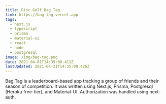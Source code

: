 ```yaml
---
title: Disc Golf Bag Tag
link: https://bag-tag.vercel.app
tags:
  - next.js
  - typescript
  - prisma
  - material-ui
  - react
  - node
  - postgresql
image: /img/bag-tag.png
date: 2021-04-01T14:35:08.411Z
lastUpdated: 2021-04-21T14:35:08.426Z
---
```


Bag Tag is a leaderboard-based app tracking a group of friends and their season of competition. It was written using Next.js, Prisma, Postgresql (Heroku free-tier), and Material-UI. Authorization was handled using next-auth.
